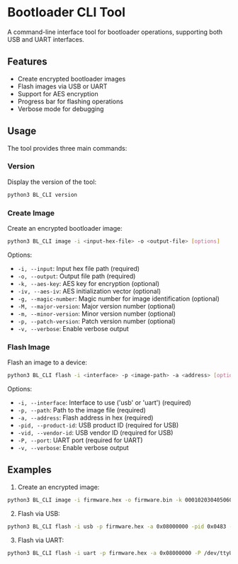 # Bootloader CLI Tool

A command-line interface tool for bootloader operations, supporting both USB and UART interfaces.

## Features

- Create encrypted bootloader images
- Flash images via USB or UART
- Support for AES encryption
- Progress bar for flashing operations
- Verbose mode for debugging


## Usage

The tool provides three main commands:

### Version

Display the version of the tool:
```bash
python3 BL_CLI version
```

### Create Image

Create an encrypted bootloader image:
```bash
python3 BL_CLI image -i <input-hex-file> -o <output-file> [options]
```

Options:
- `-i, --input`: Input hex file path (required)
- `-o, --output`: Output file path (required)
- `-k, --aes-key`: AES key for encryption (optional)
- `-iv, --aes-iv`: AES initialization vector (optional)
- `-g, --magic-number`: Magic number for image identification (optional)
- `-M, --major-version`: Major version number (optional)
- `-m, --minor-version`: Minor version number (optional)
- `-p, --patch-version`: Patch version number (optional)
- `-v, --verbose`: Enable verbose output

### Flash Image

Flash an image to a device:
```bash
python3 BL_CLI flash -i <interface> -p <image-path> -a <address> [options]
```

Options:
- `-i, --interface`: Interface to use ('usb' or 'uart') (required)
- `-p, --path`: Path to the image file (required)
- `-a, --address`: Flash address in hex (required)
- `-pid, --product-id`: USB product ID (required for USB)
- `-vid, --vendor-id`: USB vendor ID (required for USB)
- `-P, --port`: UART port (required for UART)
- `-v, --verbose`: Enable verbose output

## Examples

1. Create an encrypted image:
```bash
python3 BL_CLI image -i firmware.hex -o firmware.bin -k 000102030405060708090a0b0c0d0e0f -iv 000102030405060708090a0b0c0d0e0f -v
```

2. Flash via USB:
```bash
python3 BL_CLI flash -i usb -p firmware.hex -a 0x08000000 -pid 0x0483 -vid 0x5740 -v
```

3. Flash via UART:
```bash
python3 BL_CLI flash -i uart -p firmware.hex -a 0x08000000 -P /dev/ttyUSB0 -v
```
